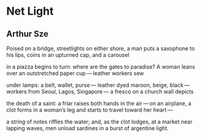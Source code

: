 # Net Light
## Arthur Sze
Poised on a bridge, streetlights
on either shore, a man puts
a saxophone to his lips, coins
in an upturned cap, and a carousel

in a piazza begins to turn:
where are the gates to paradise?
A woman leans over an outstretched
paper cup — leather workers sew

under lamps: a belt, wallet, purse —
leather dyed maroon, beige, black —
workers from Seoul, Lagos, Singapore —
a fresco on a church wall depicts

the death of a saint: a friar raises
both hands in the air — on an airplane,
a clot forms in a woman’s leg
and starts to travel toward her heart —

a string of notes riffles the water;
and, as the clot lodges, at a market
near lapping waves, men unload
sardines in a burst of argentine light.